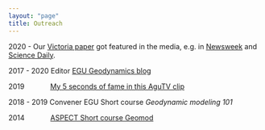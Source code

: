 ```yaml
---
layout: "page"
title: Outreach
---
```

2020 - Our <a href="https://rdcu.be/b6VOm" target="target">Victoria paper</a> got featured in the media, e.g. in <a href="https://www.newsweek.com/one-africas-tectonic-plates-rotating-different-direction-all-others-1509682" target="target">Newsweek</a> and <a href="https://www.sciencedaily.com/releases/2020/06/200608092937.htm" target="target">Science Daily</a>.

2017 - 2020 Editor <a href="https://blogs.egu.eu/divisions/gd/" target="target">EGU Geodynamics blog</a>

2019 &nbsp; &nbsp; &nbsp; &nbsp; &nbsp; &nbsp; <a href="https://www.youtube.com/watch?v=DgRaubdtnI4&feature=youtu.be" target="target">My 5 seconds of fame in this AguTV clip</a>

2018 - 2019 Convener EGU Short course *Geodynamic modeling 101* 

2014 &nbsp; &nbsp; &nbsp; &nbsp; &nbsp; &nbsp; <a href="http://geomod2014.gfz-potsdam.de/short-courses/index.html" target="target">ASPECT Short course Geomod</a>
